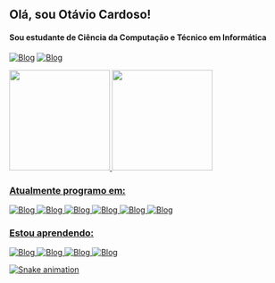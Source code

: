 ## Olá, sou Otávio Cardoso!
#### Sou estudante de Ciência da Computação e Técnico em Informática

[![Blog](https://img.shields.io/badge/Instagram-E4405F?style=for-the-badge&logo=instagram&logoColor=white)](https://www.instagram.com/otaviohenrique19/)
[![Blog](https://img.shields.io/badge/LinkedIn-0077B5?style=for-the-badge&logo=linkedin&logoColor=white)](https://www.linkedin.com/in/otaviohcardoso/)

<div>
  <a href="https://github.com/otaviohc19">
  <img height="180em" src="https://github-readme-stats.vercel.app/api/top-langs/?username=otaviohc19&layout=compact&langs_count=7&theme=dracula"/>
  <img height="180em" src="https://github-readme-stats.vercel.app/api?username=otaviohc19&show_icons=true&theme=dracula&include_all_commits=true&count_private=true"/>
</div>

### Atualmente programo em:

![Blog](https://img.shields.io/badge/Java-ED8B00?style=for-the-badge&logo=openjdk&logoColor=white)
![Blog](https://img.shields.io/badge/C-00599C?style=for-the-badge&logo=c&logoColor=white)
![Blog](https://img.shields.io/badge/HTML5-E34F26?style=for-the-badge&logo=html5&logoColor=white)
![Blog](https://img.shields.io/badge/CSS-239120?&style=for-the-badge&logo=css3&logoColor=white)
![Blog](https://img.shields.io/badge/Bootstrap-563D7C?style=for-the-badge&logo=bootstrap&logoColor=white)
![Blog](https://img.shields.io/badge/jQuery-0769AD?style=for-the-badge&logo=jquery&logoColor=white)
  
### Estou aprendendo:
  
![Blog](https://img.shields.io/badge/Python-3776AB?style=for-the-badge&logo=python&logoColor=white)
![Blog](https://img.shields.io/badge/JavaScript-323330?style=for-the-badge&logo=javascript&logoColor=F7DF1E)
![Blog](https://img.shields.io/badge/Unity-100000?style=for-the-badge&logo=unity&logoColor=white)
![Blog](https://img.shields.io/badge/Linux-E34F26?style=for-the-badge&logo=linux&logoColor=black)
  
![Snake animation](https://github.com/otaviohc19/otaviohc19/blob/output/github-contribution-grid-snake.svg)
